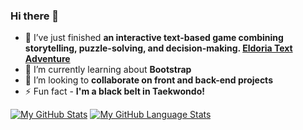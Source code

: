### Hi there 👋

- 🔭 I’ve just finished **an interactive text-based game combining storytelling, puzzle-solving, and decision-making. [Eldoria Text Adventure](https://github.com/NickCMoore/eldoria-text-adventure)**
- 🌱 I’m currently learning about **Bootstrap**
- 👯 I’m looking to **collaborate on front and back-end projects**
- ⚡ Fun fact - **I'm a black belt in Taekwondo!**


<!--
- 🤔 I’m looking for help with ...
- 💬 Ask me about ...
- 📫 How to reach me: ...

-->

[![My GitHub Stats](https://github-readme-stats.vercel.app/api/?username=nickcmoore&count_private=true&theme=tokyonight&showicons=true)]()
[![My GitHub Language Stats](https://github-readme-stats.vercel.app/api/top-langs/?username=nickcmoore&langs_count=5&theme=tokyonight)]()
